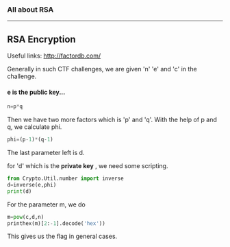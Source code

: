 ### All about RSA 
---
RSA Encryption
---

Useful links: http://factordb.com/


Generally in such CTF challenges, we are given 'n' 'e' and 'c' in the challenge.

#### e is the public key...

```python
n=p*q
```

Then we have two more factors which is 'p' and 'q'.
With the help of p and q, we calculate phi.

```python
phi=(p-1)*(q-1)
```
The last parameter left is d.

for 'd' which is the **private key** , we need some scripting.

```python
from Crypto.Util.number import inverse
d=inverse(e,phi)
print(d)
```
For the parameter m, we do 
```python
m=pow(c,d,n)
printhex(m)[2:-1].decode('hex'))
```

This gives us the flag in general cases.
